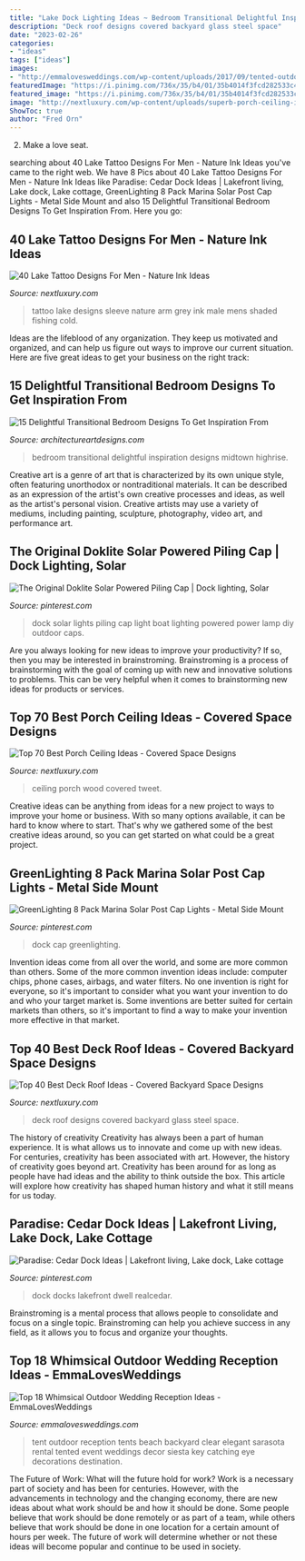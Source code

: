 ```yaml
---
title: "Lake Dock Lighting Ideas ~ Bedroom Transitional Delightful Inspiration Designs Midtown Highrise"
description: "Deck roof designs covered backyard glass steel space"
date: "2023-02-26"
categories:
- "ideas"
tags: ["ideas"]
images:
- "http://emmalovesweddings.com/wp-content/uploads/2017/09/tented-outdoor-wedding-reception-ideas.jpg"
featuredImage: "https://i.pinimg.com/736x/35/b4/01/35b4014f3fcd282533c421f2bddebd38.jpg"
featured_image: "https://i.pinimg.com/736x/35/b4/01/35b4014f3fcd282533c421f2bddebd38.jpg"
image: "http://nextluxury.com/wp-content/uploads/superb-porch-ceiling-ideas-wood.jpg"
ShowToc: true
author: "Fred Orn"
---
```



2. Make a love seat.

	

		
searching about 40 Lake Tattoo Designs For Men - Nature Ink Ideas you've came to the right web. We have 8 Pics about 40 Lake Tattoo Designs For Men - Nature Ink Ideas like Paradise: Cedar Dock Ideas | Lakefront living, Lake dock, Lake cottage, GreenLighting 8 Pack Marina Solar Post Cap Lights - Metal Side Mount and also 15 Delightful Transitional Bedroom Designs To Get Inspiration From. Here you go:
		
    
## 40 Lake Tattoo Designs For Men - Nature Ink Ideas

<img loading=lazy src="http://nextluxury.com/wp-content/uploads/full-arm-sleeve-black-and-grey-shaded-male-lake-tattoo-designs.jpg" onerror="this.onerror=null;this.src='https://tse4.mm.bing.net/th?id=OIP.AdXtu1VI2fhyARlF4ikEcwHaHa&amp;pid=15.1';" alt="40 Lake Tattoo Designs For Men - Nature Ink Ideas">

_Source: nextluxury.com_

>tattoo lake designs sleeve nature arm grey ink male mens shaded fishing cold. 

	

Ideas are the lifeblood of any organization. They keep us motivated and organized, and can help us figure out ways to improve our current situation. Here are five great ideas to get your business on the right track: 

    
## 15 Delightful Transitional Bedroom Designs To Get Inspiration From

<img loading=lazy src="https://www.architectureartdesigns.com/wp-content/uploads/2015/04/15-Delightful-Transitional-Bedroom-Designs-To-Get-Inspiration-From-6-630x631.jpg" onerror="this.onerror=null;this.src='https://tse2.mm.bing.net/th?id=OIP.mqSfz26wmaNGzQ5banm65QHaHa&amp;pid=15.1';" alt="15 Delightful Transitional Bedroom Designs To Get Inspiration From">

_Source: architectureartdesigns.com_

>bedroom transitional delightful inspiration designs midtown highrise. 

	

Creative art is a genre of art that is characterized by its own unique style, often featuring unorthodox or nontraditional materials. It can be described as an expression of the artist's own creative processes and ideas, as well as the artist's personal vision. Creative artists may use a variety of mediums, including painting, sculpture, photography, video art, and performance art.

    
## The Original Doklite Solar Powered Piling Cap | Dock Lighting, Solar

<img loading=lazy src="https://i.pinimg.com/736x/35/b4/01/35b4014f3fcd282533c421f2bddebd38.jpg" onerror="this.onerror=null;this.src='https://tse2.mm.bing.net/th?id=OIP.q5j_2oMwzZ1yi6qCVOMl2wHaHS&amp;pid=15.1';" alt="The Original Doklite Solar Powered Piling Cap | Dock lighting, Solar">

_Source: pinterest.com_

>dock solar lights piling cap light boat lighting powered power lamp diy outdoor caps. 

	

Are you always looking for new ideas to improve your productivity? If so, then you may be interested in brainstroming. Brainstroming is a process of brainstorming with the goal of coming up with new and innovative solutions to problems. This can be very helpful when it comes to brainstorming new ideas for products or services.

    
## Top 70 Best Porch Ceiling Ideas - Covered Space Designs

<img loading=lazy src="http://nextluxury.com/wp-content/uploads/superb-porch-ceiling-ideas-wood.jpg" onerror="this.onerror=null;this.src='https://tse2.mm.bing.net/th?id=OIP.vYzPZIIKZHlUPsHNZF3rrAAAAA&amp;pid=15.1';" alt="Top 70 Best Porch Ceiling Ideas - Covered Space Designs">

_Source: nextluxury.com_

>ceiling porch wood covered tweet. 

	

Creative ideas can be anything from ideas for a new project to ways to improve your home or business. With so many options available, it can be hard to know where to start. That's why we gathered some of the best creative ideas around, so you can get started on what could be a great project.

    
## GreenLighting 8 Pack Marina Solar Post Cap Lights - Metal Side Mount

<img loading=lazy src="https://i.pinimg.com/736x/4f/68/81/4f6881b911db9e1611a4ce108f9188a9.jpg" onerror="this.onerror=null;this.src='https://tse4.mm.bing.net/th?id=OIP.6vekgGTabtRHRHkw6ErPKgHaHa&amp;pid=15.1';" alt="GreenLighting 8 Pack Marina Solar Post Cap Lights - Metal Side Mount">

_Source: pinterest.com_

>dock cap greenlighting. 

	

Invention ideas come from all over the world, and some are more common than others. Some of the more common invention ideas include: computer chips, phone cases, airbags, and water filters. No one invention is right for everyone, so it's important to consider what you want your invention to do and who your target market is. Some inventions are better suited for certain markets than others, so it's important to find a way to make your invention more effective in that market.

    
## Top 40 Best Deck Roof Ideas - Covered Backyard Space Designs

<img loading=lazy src="http://nextluxury.com/wp-content/uploads/good-ideas-for-deck-roof-glass-and-steel-windows.jpg" onerror="this.onerror=null;this.src='https://tse1.mm.bing.net/th?id=OIP.1cH4dSlqbMocbB9QJhfCawHaFj&amp;pid=15.1';" alt="Top 40 Best Deck Roof Ideas - Covered Backyard Space Designs">

_Source: nextluxury.com_

>deck roof designs covered backyard glass steel space. 

	

The history of creativity
Creativity has always been a part of human experience. It is what allows us to innovate and come up with new ideas. For centuries, creativity has been associated with art. However, the history of creativity goes beyond art. Creativity has been around for as long as people have had ideas and the ability to think outside the box. This article will explore how creativity has shaped human history and what it still means for us today.

    
## Paradise: Cedar Dock Ideas | Lakefront Living, Lake Dock, Lake Cottage

<img loading=lazy src="https://i.pinimg.com/736x/f5/67/bb/f567bbfe5262d7365b26f8a79d27af95.jpg" onerror="this.onerror=null;this.src='https://tse4.mm.bing.net/th?id=OIP.lA_EQwwnF5lZPk-_iI8cFgHaJ3&amp;pid=15.1';" alt="Paradise: Cedar Dock Ideas | Lakefront living, Lake dock, Lake cottage">

_Source: pinterest.com_

>dock docks lakefront dwell realcedar. 

	

Brainstroming is a mental process that allows people to consolidate and focus on a single topic. Brainstroming can help you achieve success in any field, as it allows you to focus and organize your thoughts.

    
## Top 18 Whimsical Outdoor Wedding Reception Ideas - EmmaLovesWeddings

<img loading=lazy src="http://emmalovesweddings.com/wp-content/uploads/2017/09/tented-outdoor-wedding-reception-ideas.jpg" onerror="this.onerror=null;this.src='https://tse4.mm.bing.net/th?id=OIP.P0lkI2xGFNgCsQo-uvgXWQHaLI&amp;pid=15.1';" alt="Top 18 Whimsical Outdoor Wedding Reception Ideas - EmmaLovesWeddings">

_Source: emmalovesweddings.com_

>tent outdoor reception tents beach backyard clear elegant sarasota rental tented event weddings decor siesta key catching eye decorations destination. 

	

The Future of Work: What will the future hold for work?
Work is a necessary part of society and has been for centuries. However, with the advancements in technology and the changing economy, there are new ideas about what work should be and how it should be done. Some people believe that work should be done remotely or as part of a team, while others believe that work should be done in one location for a certain amount of hours per week. The future of work will determine whether or not these ideas will become popular and continue to be used in society.

